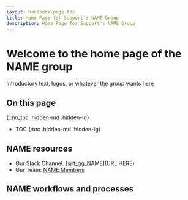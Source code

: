 ```yaml
---
layout: handbook-page-toc
title: Home Page for Support's NAME Group
description: Home Page for Support's NAME Group
---
```


<!-- Search for all occurences of NAME and replace them with the group's name.
     Search for all occurences of URL HERE and replace them with the appropriate url -->

# Welcome to the home page of the NAME group

Introductory text, logos, or whatever the group wants here

## On this page
{:.no_toc .hidden-md .hidden-lg}

- TOC
{:toc .hidden-md .hidden-lg}

## NAME resources

- Our Slack Channel: [spt_gg_NAME](URL HERE)
- Our Team: [NAME Members](https://gitlab-com.gitlab.io/support/team/sgg.html?search=NAME)

## NAME workflows and processes
